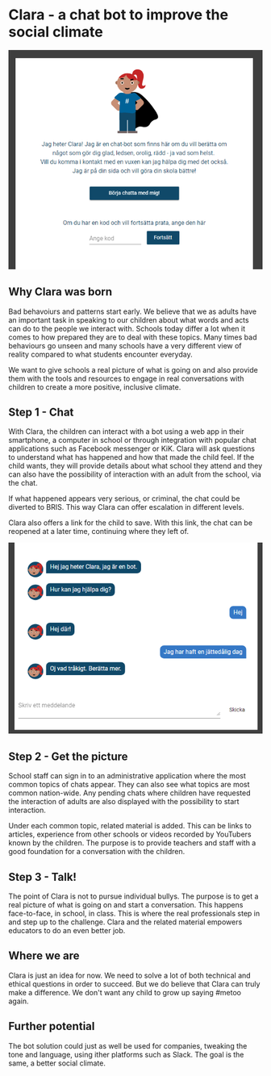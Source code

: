 # Clara - a chat bot to improve the social climate

![Clara landing page](screenshots/landing-page.png)

## Why Clara was born
Bad behavoiurs and patterns start early. We believe that we as adults have an important task in speaking to our children about what words and acts can do to the people we interact with. Schools today differ a lot when it comes to how prepared they are to deal with these topics. Many times bad behaviours go unseen and many schools have a very different view of reality compared to what students encounter everyday.

We want to give schools a real picture of what is going on and also provide them with the tools and resources to engage in real conversations with children to create a more positive, inclusive climate.

## Step 1 - Chat
With Clara, the children can interact with a bot using a web app in their smartphone, a computer in school or through integration with popular chat applications such as Facebook messenger or KiK. Clara will ask questions to understand what has happened and how that made the child feel. If the child wants, they will provide details about what school they attend and they can also have the possibility of interaction with an adult from the school, via the chat.

If what happened appears very serious, or criminal, the chat could be diverted to BRIS. This way Clara can offer escalation in different levels.

Clara also offers a link for the child to save. With this link, the chat can be reopened at a later time, continuing where they left of.

![Clara landing page](screenshots/sample-chat.png)

## Step 2 - Get the picture
School staff can sign in to an administrative application where the most common topics of chats appear. They can also see what topics are most common nation-wide. Any pending chats where children have requested the interaction of adults are also displayed with the possibility to start interaction.

Under each common topic, related material is added. This can be links to articles, experience from other schools or videos recorded by YouTubers known by the children. The purpose is to provide teachers and staff with a good foundation for a conversation with the children.

## Step 3 - Talk!
The point of Clara is not to pursue individual bullys. The purpose is to get a real picture of what is going on and start a conversation. This happens face-to-face, in school, in class. This is where the real professionals step in and step up to the challenge. Clara and the related material empowers educators to do an even better job.

## Where we are
Clara is just an idea for now. We need to solve a lot of both technical and ethical questions in order to succeed. But we do believe that Clara can truly make a difference. We don't want any child to grow up saying #metoo again.

## Further potential
The bot solution could just as well be used for companies, tweaking the tone and language, using ither platforms such as Slack. The goal is the same, a better social climate.
